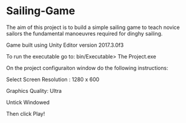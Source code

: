 # Sailing-Game

The aim of this project is to build a simple sailing game to teach novice sailors the fundamental manoeuvres required for dinghy sailing. 

Game built using Unity Editor version 2017.3.0f3

To run the executable go to: bin/Executable> The Project.exe

On the project configuraiton window do the following instructions: 

Select Screen Resolution : 1280 x 600

Graphics Quality: Ultra 

Untick Windowed

Then click Play! 
